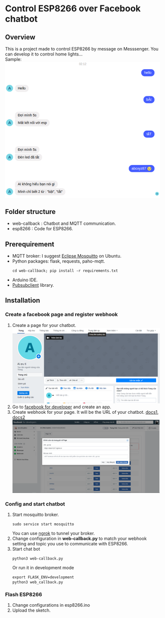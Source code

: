 # Control ESP8266 over Facebook chatbot
## Overview
This is a project  made to control ESP8266 by message on Messsenger. You can develop it to control home lights...  
Sample:
![Sample](images/sample.png)
## Folder structure
- web-callback : Chatbot and MQTT communication.
- esp8266 : Code for ESP8266.
## Prerequirement
- MQTT broker: I suggest [Eclipse Mosquitto](https://mosquitto.org/) on Ubuntu.
- Python packages: flask, requests, paho-mqtt.
  ```
  cd web-callback; pip install -r requirements.txt
  ```
- Arduino IDE.
- [Pubsubclient](https://github.com/knolleary/pubsubclient) library.
## Installation
### Create a facebook page and register webhook  
1. Create a page for your chatbot.
   ![create-page](images/create-page.png)
2. Go to [facebook for developer](https://developers.facebook.com/) and create an app.
3. Create webhook for your page. It will be the URL of your chatbot. [docs1](https://developers.facebook.com/docs/messenger-platform/webhook/), [docs2](https://developers.facebook.com/docs/messenger-platform/getting-started/app-setup) 
  ![create-webhook](images/create-webhook.png)
### Config and start chatbot
1. Start mosquitto broker.
    ```
    sudo service start mosquitto 
    ```
   You can use [ngrok](https://ngrok.com/) to tunnel your broker.
2. Change configuration in **web-callback.py** to match your webhook setting and topic you use to communicate with ESP8266.
3. Start chat bot
    ```
    python3 web-callback.py
    ```
    Or run it in development mode
    ```
    export FLASK_ENV=development
    python3 web_callback.py
    ```
### Flash ESP8266
1. Change configurations in esp8266.ino
2. Upload the sketch.

